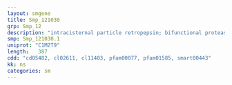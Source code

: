 ```yaml
---
layout: smgene
title: Smp_121030
grp: Smp_12
description: "intracisternal particle retropepsin; bifunctional protease dutpase"
smp: Smp_121030.1
uniprot: "C1M2T9"
length:   387
cdd: "cd05482, cl02611, cl11403, pfam00077, pfam01585, smart00443"
kk: ns
categories: sm
---
```

